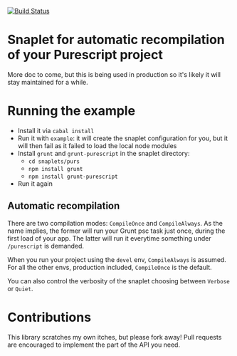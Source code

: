 [![Build Status](https://travis-ci.org/adinapoli/snaplet-purescript.svg?branch=master)](https://travis-ci.org/adinapoli/snaplet-purescript)

# Snaplet for automatic recompilation of your Purescript project

More doc to come, but this is being used in production so it's likely
it will stay maintained for a while.

# Running the example

* Install it via `cabal install`
* Run it with `example`: it will create the snaplet configuration for you,
  but it will then fail as it failed to load the local node modules
* Install `grunt` and `grunt-purescript` in the snaplet directory:
    - `cd snaplets/purs`
    - `npm install grunt`
    - `npm install grunt-purescript`
* Run it again

## Automatic recompilation

There are two compilation modes: `CompileOnce` and `CompileAlways`.
As the name implies, the former will run your Grunt psc task just
once, during the first load of your app.
The latter will run it everytime something under `/purescript` is
demanded.

When you run your project using the `devel` env, `CompileAlways`
is assumed. For all the other envs, production included, `CompileOnce`
is the default.

You can also control the verbosity of the snaplet choosing between
`Verbose` or `Quiet`.


# Contributions
This library scratches my own itches, but please fork away!
Pull requests are encouraged to implement the part of the API
you need.

